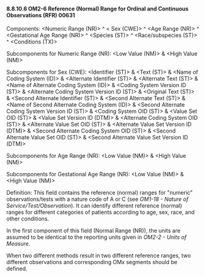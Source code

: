 #### 8.8.10.6 OM2-6 Reference (Normal) Range for Ordinal and Continuous Observations (RFR) 00631

Components: &lt;Numeric Range (NR)> ^ &lt; Sex (CWE)> ^ &lt;Age Range (NR)> ^ &lt;Gestational Age Range (NR)> ^ &lt;Species (ST)> ^ &lt;Race/subspecies (ST)> ^ &lt;Conditions (TX)>

Subcomponents for Numeric Range (NR): &lt;Low Value (NM)> & &lt;High Value (NM)>

Subcomponents for Sex (CWE): &lt;Identifier (ST)> & &lt;Text (ST)> & &lt;Name of Coding System (ID)> & &lt;Alternate Identifier (ST)> & &lt;Alternate Text (ST)> & &lt;Name of Alternate Coding System (ID)> & &lt;Coding System Version ID (ST)> & &lt;Alternate Coding System Version ID (ST)> & &lt;Original Text (ST)> & &lt;Second Alternate Identifier (ST)> & &lt;Second Alternate Text (ST)> & &lt;Name of Second Alternate Coding System (ID)> & &lt;Second Alternate Coding System Version ID (ST)> & &lt;Coding System OID (ST)> & &lt;Value Set OID (ST)> & &lt;Value Set Version ID (DTM)> & &lt;Alternate Coding System OID (ST)> & &lt;Alternate Value Set OID (ST)> & &lt;Alternate Value Set Version ID (DTM)> & &lt;Second Alternate Coding System OID (ST)> & &lt;Second Alternate Value Set OID (ST)> & &lt;Second Alternate Value Set Version ID (DTM)>

Subcomponents for Age Range (NR): &lt;Low Value (NM)> & &lt;High Value (NM)>

Subcomponents for Gestational Age Range (NR): &lt;Low Value (NM)> & &lt;High Value (NM)>

Definition: This field contains the reference (normal) ranges for "numeric" observations/tests with a nature code of A or C (see _OM1-18 - Nature of Service/Test/Observation_). It can identify different reference (normal) ranges for different categories of patients according to age, sex, race, and other conditions.

In the first component of this field (Normal Range (NR)), the units are assumed to be identical to the reporting units given in _OM2-2 - Units of Measure_.

When two different methods result in two different reference ranges, two different observations and corresponding OMx segments should be defined.
